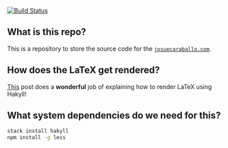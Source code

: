 [![Build Status](https://travis-ci.org/v3nd3774/josuecaraballo.com-host.svg?branch=master)](https://travis-ci.org/v3nd3774/josuecaraballo.com-host)

## What is this repo?

This is a repository to store the source code for the [`josuecaraballo.com`](javascript:void(0)).

## How does the LaTeX get rendered?
[This](http://travis.athougies.net/posts/2013-08-13-using-math-on-your-hakyll-blog.html) post does a __wonderful__ job of explaining how to render LaTeX using Hakyll!

## What system dependencies do we need for this?
```bash
stack install hakyll
npm install -g less
```

